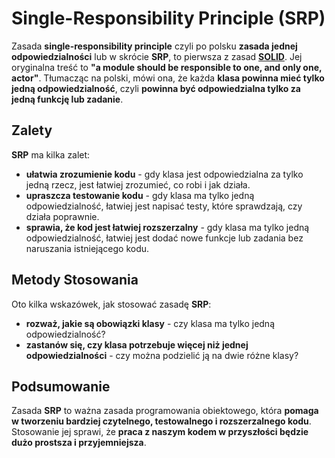 # Single-Responsibility Principle (SRP)

Zasada **single-responsibility principle** czyli po polsku **zasada jednej odpowiedzialności** lub w skrócie **SRP**, to pierwsza z zasad [**SOLID**](index.html). Jej oryginalna treść to **"a module should be responsible to one, and only one, actor"**. Tłumacząc na polski, mówi ona, że każda **klasa powinna mieć tylko jedną odpowiedzialność**, czyli **powinna być odpowiedzialna tylko za jedną funkcję lub zadanie**.

## Zalety
**SRP** ma kilka zalet:
- **ułatwia zrozumienie kodu** - gdy klasa jest odpowiedzialna za tylko jedną rzecz, jest łatwiej zrozumieć, co robi i jak działa.
- **upraszcza testowanie kodu** - gdy klasa ma tylko jedną odpowiedzialność, łatwiej jest napisać testy, które sprawdzają, czy działa poprawnie.
- **sprawia, że kod jest łatwiej rozszerzalny** - gdy klasa ma tylko jedną odpowiedzialność, łatwiej jest dodać nowe funkcje lub zadania bez naruszania istniejącego kodu.

## Metody Stosowania
Oto kilka wskazówek, jak stosować zasadę **SRP**:
- **rozważ, jakie są obowiązki klasy** - czy klasa ma tylko jedną odpowiedzialność?
- **zastanów się, czy klasa potrzebuje więcej niż jednej odpowiedzialności** - czy można podzielić ją na dwie różne klasy?

## Podsumowanie
Zasada **SRP** to ważna zasada programowania obiektowego, która **pomaga w tworzeniu bardziej czytelnego, testowalnego i rozszerzalnego kodu**. Stosowanie jej sprawi, że **praca z naszym kodem w przyszłości będzie dużo prostsza i przyjemniejsza**.
